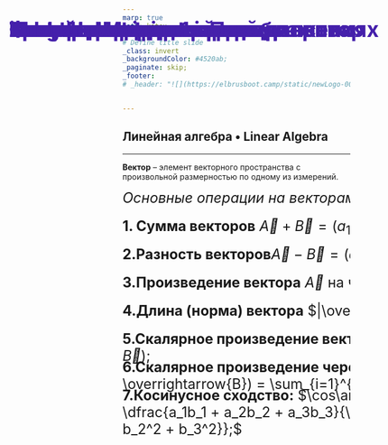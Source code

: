 ```yaml
---
marp: true
math: katex

# Define title slide
_class: invert
_backgroundColor: #4520ab;
_paginate: skip;
_footer: 
# _header: "![](https://elbrusboot.camp/static/newLogo-00ed4b8011624cd94aa1812d35f25088.svg)"


---
```




<style>
img[alt~="center"] {
  display: block;
  margin: 0 auto;
}

h1 {
  position: absolute;
  left: 77px;
  top: 20px;
  right: 80px;
  height: 70px;
  line-height: 70px;
  margin-bottom: 20px;
  color: #4520ab;
  font-size: 28pt
}

a {
  color: #4520ab;
}

  * {
    box-sizing: border-box;
  }
  header {
      height: 675px;
      right: 20px;
      /* margin-bottom: 80px; */
  }
  header img {
      height: 60px;
      float: right;
  }

 /* Выделит области контейнеров, понадобится в случае правки сайтов */
  /* div {
    border: 1px solid black;
  } */
  /* div > div {
    border: 1px solid blue;
  } */

  .container {
    height: 100%;
    overflow: hidden;
  }

  .data-container {
    height: 76%;
    display: flex;
    align-items: center;
  }

  .image-container {
    width: 75%;
    height:100%;
  }

  .table-container {
    margin-left: auto;
  }

</style>

# Фаза 1 • Неделя 1 • Понедельник 

## Линейная алгебра • Linear Algebra


---
<!--- backgroundColor: white --->
<!--- paginate: true --->
<!-- header: "![https://elbrusboot.camp/](aux/Elbrus-bootcamp-RU.png)" -->

<style>
  .formulas {
    height:100%;
    width: 100%;
    /* border: 10px solid green; */
  }

  .styled-span {
    width: 1000px;   /* Задайте желаемую ширину */
    height: 50px;  
    font-size: 25px;
    align-items: center; /* Задайте желаемую высоту */
    display: inline-block; /* Измените тип отображения, чтобы применить ширину и высоту */
    /* background-color: lightgray; */

  }
</style>




<h1> Вектор </h1>

<div class="container">  
  <div class="text">
  <span><b>Вектор</b> – элемент векторного пространства с произвольной размерностью по одному из измерений.</span>
  </div> 
  <div class = 'formulas'>

  <span class='styled-span'>_Основные операции на векторами:_ $\overrightarrow{A} = (a_{1}, a_{2}, a_{3}); \overrightarrow{B} = (b_{1}, b_{2}, b_{3})$</span>
  <span class='styled-span'> __1. Cумма векторов__ $\overrightarrow{A} + \overrightarrow{B} = (a_{1} + b_{1}, a_{2} + b_{2}, a_{3} + b_{3});$</span>
  <span class='styled-span'>__2.Разность векторов__$\overrightarrow{A} - \overrightarrow{B} = (a_1 - b_1, a_2 - b_2, a_3 - b_3);$</span> 
  <span class='styled-span'>__3.Произведение вектора__ $\overrightarrow{A}$ на число $\lambda$: $\lambda \overrightarrow{A} = (\lambda a_1, \lambda a_2, \lambda a_3);$ </span>
  <span class='styled-span'>__4.Длина (норма) вектора__ $|\overrightarrow{A}| = \sqrt{a_1^2 + a_2^2 + a_3^2};$
  </span>
  <span class='styled-span'> __5.Скалярное произведение векторов__ $\overrightarrow{A}$ и $\overrightarrow{B}$: $(\overrightarrow{A}, \overrightarrow{B}) = |\overrightarrow{A}| \boldsymbol{\cdot} |\overrightarrow{B}| \boldsymbol{\cdot} \cos\angle(\overrightarrow{A}, \overrightarrow{B});$</span>
  <span class = 'styled-span'> __6.Скалярное произведение через координаты:__ $(\overrightarrow{A}, \overrightarrow{B}) = \sum_{i=1}^{n} a_i b_i;$ 
  </span>
  <span class = 'styled-span'> __7.Косинусное сходство:__ $\cos\angle (\overrightarrow{A}, \overrightarrow{B}) = \dfrac{a_1b_1 + a_2b_2 + a_3b_3}{\sqrt{a_1^2 + a_2^2 + a_3^2} \cdot \sqrt{b_1^2 + b_2^2 + b_3^2}};$
  </span>

  </div>
</div>

<!-- _footer:  📝 [Векторы в линейной алгебре](https://www.youtube.com/watch?v=TJGH_5VMAL4&t=36s) -->


---

<h1>Векторное пространство</h1>

<div class="text">
<b>Векторное пространство</b> – пространство всех векторов, для которых определены операции выше. Так же хороший способ визуализации
</div> 
  <div class="data-container">
    <div class="image-container">
      <img src="aux/vector_space.jpg" height=100%, width=95%> 
      <img/>
    </div>
    <div class="table-container">
      <table>
      <thead>
        <tr><th></th><th> feature1 </th> <th> feature2 </th></tr>
      </thead>
      <tbody>
        <tr><td>a</td><td> 1 </td> <td> 2 </td></tr>
        <tr><td>b</td> <td>4</td><td> 3 </td></tr>
      </tbody>
      </table>
    </div>
    </div>
  <div class = 'text'>
    <p>4D и выше явной возможности отобразить у нас нет, однако все операции над векторами все так же продолжают работать</p>
  </div>

</div>



---
<h1>Базис векторного пространства</h1>
<div class="text">
<b>Базис векторного пространства</b> – такой набор векторов в пространстве, что любой вектор этого пространства может быть единственным образом представлен в виде линейной комбинации векторов из этого набора. 


</div> 
  <div class="data-container">
    <div class="image-container">
      <img src="aux/basis_vectors.jpg" height=100%, width=95%> 
      <img/>
    </div>
    <div class="table-container">
      <table>
      <thead>
        <tr><th></th><th> feature1 </th> <th> feature2 </th></tr>
      </thead>
      <tbody>
        <tr><td>0</td><td> 7.64	</td> <td> 6.37  </td></tr>
        <tr><td>1</td><td> 7.12	</td> <td> 0.00  </td></tr>
        <tr><td></td><td> ... </td> <td> ...    </td></tr>
        <tr><td>48</td><td> 3.28</td> <td>  8.08 </td></tr>
        <tr><td>49</td><td> 0.37</td> <td>  7.65 </td></tr>
      </tbody>
      </table>
    </div>
    </div>
  <div class = 'text'>
    <p></p>
  </div>


---
<!--- backgroundColor: white --->
<!--- paginate: true --->
<!-- header: "![https://elbrusboot.camp/](aux/Elbrus-bootcamp-RU.png)" -->




<h1> Коллинеарные векторы </h1>
<div class="container">
  <div class="text">
    Векторы называются <b>колинеарными</b>,  если один можно выразить линейным образом через другой
  </div>
  <div class="data-container">
    <div class="image-container">
      <img src="aux/two_colinear_vectors.jpg" height=100%, width=95%> 
      <img/>
    </div>
    <div class="table-container">
      <table>
      <thead>
        <tr><th> feature1 </th> <th> feature2 </th></tr>
      </thead>
      <tbody>
        <tr><td> 1.0 </td> <td> 1.469590 </td></tr>
        <tr><td> 1.2 </td> <td> 4.942208 </td></tr>
        <tr><td> ... </td> <td> ...      </td></tr>
        <tr><td> 50.6</td> <td> 79.625369</td></tr>
        <tr><td> 50.8</td> <td> 81.806239</td></tr>
      </tbody>
      </table>
    </div>
    </div>
  <div class = 'text'>
    <p>векторы <b>feature1</b> и <b>feature2</b> коллинеарны.</p>

  </div>

</div>

<!-- _footer:  📝 [Проблема мультиколлинеарности в Data Science](https://habr.com/ru/companies/akbarsdigital/articles/592493/) -->


---
# Матрицы


* <b>Матрица</b> прямоугольная структура хранения данных. Матрицу можно трактовать как совокупность векторов, И использовать для хранения данных.



---

# Table data to matrix

![center h:400](aux/table_data.jpg)

* Содержимое таблицы в данном случае является матрицей

---

# Text to matrix

0. I like this movie, it's funny. 
1. I hate hate this movie movie. 
2. This was awesome! I like it. 
3. Nice one. I love love love it. 

| | awesome | funny | hate | it | like | love | movie | nice | one | this | was |
|-|---------|-------|------|----|------|------|-------|------|-----|------|-----|
|0|    0    |   1   |   0  |  1 |   1  |  0   |  1    |  0   | 0   |  1   |  0  |
|1|    0    |   0   |   2  |  0 |   0  |  0   |  2    |  0   | 0   |  1   |  0  |
|2|    1    |   0   |   0  |  1 |   1  |  0   |  0    |  0   | 0   |  1   |  1  |
|3|    0    |   0   |   0  |  1 |   0  |  3   |  0    |  1   |  1  |  1   |  0  |

* при изучениии NLP вы будете изучать разные способы text to Matrix

---

# image to Matrix

![center](aux/matrix_image.jpg)

* Каждое значение интенсивность пикселя в конкретной координате



---

# Основные виды матриц

- если $m = n$, то матрица квадратная

$
\begin{pmatrix}
a_{11} & a_{12}  & a_{13}\\ 
a_{21} & a_{22} & a_{23} \\ 
a_{31} & a_{22} & a_{33}
\end{pmatrix}
$

- если все элементы матрицы равны нулю, то матрица нулевая
$0_1 = |0|, 0_2 = \begin{pmatrix} 0 & 0 \\ 0 & 0 \end{pmatrix}$
- если элементы главной диагонали матрицы равны 1, а остальные нулю, то матрица едничиная
$
I_1=
\begin{pmatrix}
1 & 0  \\ 
0 & 1  \\ 
\end{pmatrix}
I_3=
\begin{pmatrix}
1 & 0  & 0\\ 
0 & 1 & 0 \\ 
0 & 0 & 1
\end{pmatrix}
$

---

<!-- _footer: 📝[Essential Math for Data Science: Introduction to Matrices and the Matrix Product](https://www.kdnuggets.com/2021/02/essential-math-data-science-matrices-matrix-product.html) -->

# Операции над матрицами

* Самая важная операция - матричное умножение 

![center](https://hadrienj.github.io/assets/images/ch07_matrices/ch07_matrix_vector_dot_product.png)

* Умножение матриц доступно только в случае, если кол-во столбцов первой матрицы совпадает с количеством строк второй матрицы

--- 


# Операции над матрицами


$$ 
\begin{pmatrix}
a & b \\
c & d
\end{pmatrix} \bullet 
\begin{pmatrix}
x_1  & x_2\\
y_1  & y_2
\end{pmatrix} = 
\begin{pmatrix}
ax_1 + by_1 & ax_2 + by_2\\
cx_1 + dy_1 & cx_2 + by_2
\end{pmatrix}
$$

$$ 
A = 
\begin{pmatrix}
3 & 1 \\ 
1 & 2 
\end{pmatrix}
B = 
\begin{pmatrix}
-1 & 1\\ 
2  & 1
\end{pmatrix}
$$


$$
A \boldsymbol{\cdot} B = ?
$$

---



# Операции над матрицами


$$ 
\begin{pmatrix}
a & b \\
c & d
\end{pmatrix} \bullet 
\begin{pmatrix}
x_1  & x_2\\
y_1  & y_2
\end{pmatrix} = 
\begin{pmatrix}
ax_1 + by_1 & ax_2 + by_2\\
cx_1 + dy_1 & cx_2 + by_2
\end{pmatrix}
$$

$$ 
A = 
\begin{pmatrix}
3 & 1 \\ 
1 & 2 
\end{pmatrix}
B = 
\begin{pmatrix}
-1 & 1\\ 
2  & 1
\end{pmatrix}
$$


$$
A \boldsymbol{\cdot} B = 
 \begin{pmatrix}
 -1 & 4 \\
  3 & 3
 \end{pmatrix}
$$

---

<!-- _footer: ©️[A Geometrical Understanding of Matrices](http://gregorygundersen.com/blog/2018/10/24/matrices/) 📊[Linear Transformation Visualizer - Inspired by 3Blue1Brown](https://shad.io/MatVis/)-->

# Матрица как линейный оператор

Матрицу можно воспринимать как __объект линейной трансформации__ входного объекта путем линейных преобразований.


<!-- ![center](aux/matrix_transform_gif.gif) -->
 

---

<!-- _footer:  📊[Linear Transformation Visualizer - Inspired by 3Blue1Brown](https://shad.io/MatVis/)-->

# Линейные операторы

* Данная матрица делает поворот на 180 градусов, а также растягивает пространство в два раза вдоль обеих координат.

![center h:400](https://mathinsight.org/media/image/image/linear_transformation_2d_m2_0_0_m2.png)

--- 

# Транфсформация в изображениях

![center h:570](aux/mona_lisa.jpg)

<!-- _footer:  📊[Здесь можно попробовать разные трансформации](https://web.ma.utexas.edu/users/ysulyma/matrix/) -->

---

Предположим, существует линейный оператор 
$$\mathbf{A}(v) = 2v$$

Его можно записать в матричном виде. Если есть базис $e_1=\begin{pmatrix}1 \\ 0 \end{pmatrix}, \; e_2=\begin{pmatrix}0\\ 1\end{pmatrix}$ в двумерном пространстве, применяем оператор к базисным векторам: 
 - $\mathbf{A}(e_1) = 2\begin{pmatrix}1 \\ 0 \end{pmatrix} \rightarrow \mathbf{A} = \begin{pmatrix} 2 & * \\ 0 & * \\\end{pmatrix}$ 
 
 - $\mathbf{A}(e_2) = 2\begin{pmatrix}0 \\ 1 \end{pmatrix} \rightarrow \mathbf{A} = \begin{pmatrix} 2 & 0 \\ 0 & 2 \\\end{pmatrix}$

--- 

- Дан вектор $c = \begin{pmatrix}-1 \\ 3 \end{pmatrix}$, матрица линейного преобразования $\mathbf{A}(v) = 2v$ 

Решение: 

$\mathbf{A}(c) = \begin{pmatrix} 2 & 0 \\ 0 & 2 \\\end{pmatrix}
                 \begin{pmatrix} -1 \\ 3 \\\end{pmatrix} = 
                 \begin{pmatrix} -2 \\ 6 \\\end{pmatrix}$

--- 

$\mathbf{A}(v) = kv$ –  преобразование подобия:
 - если $k > 1$, то объект растягивается в $k$ раз
 - если $0 < k < 1$, то объект сжимается в $k$ раз
 - если $k=1$, то преобразование тождественно
 - если $k < 0$, то ?

---

Что произойдет с объектом, если применить к нему следующие преобразования:

 - $\mathbf{A}_1 = \begin{pmatrix} 0.3 & 0 \\ 0 & 1 \end{pmatrix}$
 - $\mathbf{A}_2 = \begin{pmatrix} 1 & 0 \\ 0 & 1.5 \end{pmatrix}$
 - $\mathbf{A}_3 = \begin{pmatrix} 1 & 1 \\ 0 & 1 \end{pmatrix}$
 - $\mathbf{A}_4 = \begin{pmatrix} \cos\alpha & -\sin\alpha \\ \sin\alpha & \cos\alpha \end{pmatrix}$


 ---

 # Итоги

 * Матрицы, векторы и операции над ними - ключевое в линейной алгебре
 * Многие алгоритмы машинного обучения и глубокого обучения - сплошное перемножение матриц
 * Для матриц полезными характеристиками также являются __ранг матрицы, определитель матрицы, обратная матрица.__ Это остается на самоизучение в силу достаточной простоты. Короткие видео в плейлисте ниже помогут вам в этом.
 
 * https://www.youtube.com/playlist?list=PLVjLpKXnAGLXPaS7FRBjd5yZeXwJxZil2